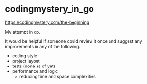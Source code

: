 # codingmystery_in_go

https://codingmystery.com/the-beginning

My attempt in go.

It would be helpful if someone could review it once and suggest any improvements in any of the following.

- coding style
- project layout
- tests (none as of yet)
- performance and logic
  - reducing time and space complexities
